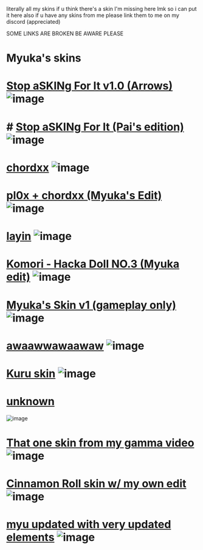 literally all my skins
if u think there's a skin I'm missing here lmk so i can put it here
also if u have any skins from me please link them to me on my discord (appreciated)

SOME LINKS ARE BROKEN BE AWARE PLEASE

# Myuka's skins
# [Stop aSKINg For It v1.0 (Arrows)](https://t.co/8x6PJkTnjR) ![image](https://cdn.discordapp.com/attachments/904464227668987904/1064249391952699412/screenshot3462.jpg)
# # [Stop aSKINg For It (Pai's edition)](https://www.dropbox.com/s/ohlfi2p8ydfgn1m/Stop%20aSKINg%20For%20It%20v1.0%20%28Pai%27s%20edit%29.osk?dl=0) ![image](https://cdn.discordapp.com/attachments/904464227668987904/1069657187946868857/screenshot3531.jpg)
# [chordxx](https://drive.google.com/file/d/1p74egAfJyr1SOlHjj7dU8LS_LfS6jdiB/view) ![image](https://cdn.discordapp.com/attachments/904464227668987904/1064250525173940286/screenshot3463.jpg)
# [pl0x + chordxx (Myuka's Edit)](https://cdn.discordapp.com/attachments/1047642485591117884/1064250842011676852/pl0xchordxx_Myuka_Edit.osk) ![image](https://cdn.discordapp.com/attachments/904464227668987904/1064251213006258206/screenshot3464.jpg)
# [layin](https://cdn.discordapp.com/attachments/904464227668987904/1064252162370187344/layin.osk) ![image](https://cdn.discordapp.com/attachments/904464227668987904/1064252103251476530/screenshot3465.jpg)
# [Komori - Hacka Doll NO.3 (Myuka edit)](https://drive.google.com/file/d/1oNYYRNupsKdQJ7g2-gzg1UQCbPb_e7UF/view) ![image](https://cdn.discordapp.com/attachments/904464227668987904/1064252804899803207/screenshot3466.jpg)
# [Myuka's Skin v1 (gameplay only)](https://cdn.discordapp.com/attachments/904464227668987904/1064253136723787876/ARROW_VER_XD.osk) ![image](https://cdn.discordapp.com/attachments/904464227668987904/1064253314667135197/screenshot3467.jpg)
# [awaawwawaawaw](https://drive.google.com/file/d/1qIqSCeSKEQtwota4KV7cb_Fuwe_Cjzzx/view) ![image](https://cdn.discordapp.com/attachments/904464227668987904/1064253791735652392/screenshot3468.jpg)
# [Kuru skin](https://cdn.discordapp.com/attachments/904464227668987904/1064241226070638612/Kuru_skin.osk) ![image](https://pbs.twimg.com/media/FmiIs3nXkAQLw5e?format=jpg&name=large)
# [unknown](https://cdn.discordapp.com/attachments/904464227668987904/1069655631549702234/zzz.rar)
![image](https://cdn.discordapp.com/attachments/904464227668987904/1069655728584921138/screenshot3530.jpg)
# [That one skin from my gamma video](https://drive.google.com/file/d/1qnx-v1VqXQny2oITkeYMM3CcRBUjk9Mu/view?usp=sharing) ![image](https://cdn.discordapp.com/attachments/1165317648771461193/1165379105655632075/screenshot4735.png?ex=6546a2de&is=65342dde&hm=5d5b8425083c18a7a7e132108886769d40676e03ea31017dc297cdbbf73e5ea4&)
# [Cinnamon Roll skin w/ my own edit](https://drive.google.com/file/d/1mRlb7ZfQDFUXD5zVwQ4wGf_h09DJrie-/view?usp=sharing) ![image](https://cdn.discordapp.com/attachments/1165317648771461193/1165378037253161010/screenshot4734.png?ex=6546a1df&is=65342cdf&hm=824cc6d844c7aacca8166379dfa1251c45654d177d1087921c356ff6e5a95674&)
# [myu updated with very updated elements](https://cdn.discordapp.com/attachments/904464227668987904/1182485851607945298/-__very_awesome_skin.osk?ex=6584dec4&is=657269c4&hm=35daa05eefa3f3055af20d3da81ea18f353728925d65317e303804ef44c59e40&) ![image](https://media.discordapp.net/attachments/904464227668987904/1182527001693802537/screenshot4918.png?ex=65850517&is=65729017&hm=a4444836c5c185c1d84b9cb108ed08763da2f64842da5b817fbbc0f91e3d581c&=&format=webp&quality=lossless&width=967&height=544)
